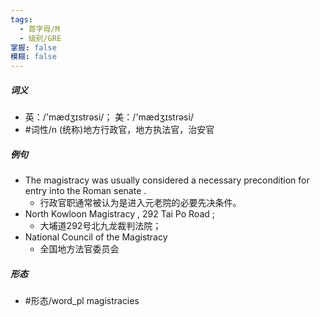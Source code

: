 ```yaml
---
tags:
  - 首字母/M
  - 级别/GRE
掌握: false
模糊: false
---
```

##### 词义
- 英：/'mædʒɪstrəsi/； 美：/'mædʒɪstrəsi/
- #词性/n  (统称)地方行政官，地方执法官，治安官
##### 例句
- The magistracy was usually considered a necessary precondition for entry into the Roman senate .
	- 行政官职通常被认为是进入元老院的必要先决条件。
- North Kowloon Magistracy , 292 Tai Po Road ;
	- 大埔道292号北九龙裁判法院；
- National Council of the Magistracy
	- 全国地方法官委员会
##### 形态
- #形态/word_pl magistracies
